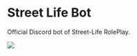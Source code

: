 # Street Life Bot 

Official Discord bot of Street-Life RolePlay.

![](https://forthebadge.com/images/badges/made-with-python.svg)